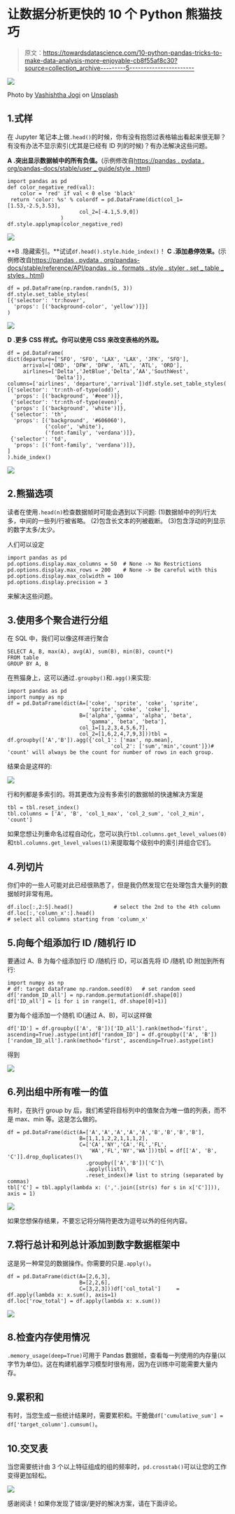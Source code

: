 # 让数据分析更快的 10 个 Python 熊猫技巧

> 原文：<https://towardsdatascience.com/10-python-pandas-tricks-to-make-data-analysis-more-enjoyable-cb8f55af8c30?source=collection_archive---------5----------------------->

![](img/42797167e30156f5a272b3e411367944.png)

Photo by [Vashishtha Jogi](https://unsplash.com/photos/COnonhVjy58?utm_source=unsplash&utm_medium=referral&utm_content=creditCopyText) on [Unsplash](https://unsplash.com/search/photos/lake?utm_source=unsplash&utm_medium=referral&utm_content=creditCopyText)

## 1.式样

在 Jupyter 笔记本上做`.head()`的时候，你有没有抱怨过表格输出看起来很无聊？有没有办法不显示索引(尤其是已经有 ID 列的时候)？有办法解决这些问题。

**A .突出显示数据帧中的所有负值。**(示例修改自[https://pandas . pydata . org/pandas-docs/stable/user _ guide/style . html](https://pandas.pydata.org/pandas-docs/stable/user_guide/style.html))

```
import pandas as pd
def color_negative_red(val):
    color = 'red' if val < 0 else 'black'
 return 'color: %s' % colordf = pd.DataFrame(dict(col_1=[1.53,-2.5,3.53], 
                       col_2=[-4.1,5.9,0])
                 )
df.style.applymap(color_negative_red)
```

![](img/4b6263b6ac676e9d39ec7163d9d9a5fb.png)

**B .隐藏索引。**试试`df.head().style.hide_index()`！
**C .添加悬停效果。**(示例修改自[https://pandas . pydata . org/pandas-docs/stable/reference/API/pandas . io . formats . style . styler . set _ table _ styles . html](https://pandas.pydata.org/pandas-docs/stable/reference/api/pandas.io.formats.style.Styler.set_table_styles.html))

```
df = pd.DataFrame(np.random.randn(5, 3))
df.style.set_table_styles(
[{'selector': 'tr:hover',
  'props': [('background-color', 'yellow')]}]
)
```

![](img/39abec3aaf8c94f7704c12777ba4329a.png)

**D .更多 CSS 样式。你可以使用 CSS 来改变表格的外观。**

```
df = pd.DataFrame(
dict(departure=['SFO', 'SFO', 'LAX', 'LAX', 'JFK', 'SFO'],
     arrival=['ORD', 'DFW', 'DFW', 'ATL', 'ATL', 'ORD'],
     airlines=['Delta','JetBlue','Delta',’AA','SouthWest',  
               'Delta']),
columns=['airlines', 'departure','arrival'])df.style.set_table_styles(
[{'selector': 'tr:nth-of-type(odd)',
  'props': [('background', '#eee')]}, 
 {'selector': 'tr:nth-of-type(even)',
  'props': [('background', 'white')]},
 {'selector': 'th',
  'props': [('background', '#606060'), 
            ('color', 'white'),
            ('font-family', 'verdana')]},
 {'selector': 'td',
  'props': [('font-family', 'verdana')]},
]
).hide_index()
```

![](img/e3c22e062af3dc591b14adee465db2db.png)

## 2.熊猫选项

读者在使用`.head(n)`检查数据帧时可能会遇到以下问题:
(1)数据帧中的列/行太多，中间的一些列/行被省略。
(2)包含长文本的列被截断。
(3)包含浮动的列显示的数字太多/太少。

人们可以设定

```
import pandas as pd 
pd.options.display.max_columns = 50  # None -> No Restrictions
pd.options.display.max_rows = 200    # None -> Be careful with this 
pd.options.display.max_colwidth = 100
pd.options.display.precision = 3
```

来解决这些问题。

## 3.使用多个聚合进行分组

在 SQL 中，我们可以像这样进行聚合

```
SELECT A, B, max(A), avg(A), sum(B), min(B), count(*)
FROM table
GROUP BY A, B
```

在熊猫身上，这可以通过`.groupby()`和`.agg()`来实现:

```
import pandas as pd
import numpy as np 
df = pd.DataFrame(dict(A=['coke', 'sprite', 'coke', 'sprite',
                          'sprite', 'coke', 'coke'],
                       B=['alpha','gamma', 'alpha', 'beta',
                          'gamma', 'beta', 'beta'],
                       col_1=[1,2,3,4,5,6,7],
                       col_2=[1,6,2,4,7,9,3]))tbl = df.groupby(['A','B']).agg({'col_1': ['max', np.mean],
                                 'col_2': ['sum','min','count']})# 'count' will always be the count for number of rows in each group.
```

结果会是这样的:

![](img/96f98ee2b8f0df1a6df65184ba69d07a.png)

行和列都是多索引的。将其更改为没有多索引的数据帧的快速解决方案是

```
tbl = tbl.reset_index()
tbl.columns = ['A', 'B', 'col_1_max', 'col_2_sum', 'col_2_min', 'count']
```

如果您想让列重命名过程自动化，您可以执行`tbl.columns.get_level_values(0)`和`tbl.columns.get_level_values(1)`来提取每个级别中的索引并组合它们。

## 4.列切片

你们中的一些人可能对此已经很熟悉了，但是我仍然发现它在处理包含大量列的数据帧时非常有用。

```
df.iloc[:,2:5].head()             # select the 2nd to the 4th column
df.loc[:,'column_x':].head()   
# select all columns starting from 'column_x'
```

## 5.向每个组添加行 ID /随机行 ID

要通过 A、B 为每个组添加行 ID /随机行 ID，可以首先将 ID /随机 ID 附加到所有行:

```
import numpy as np
# df: target dataframe np.random.seed(0)   # set random seed
df['random_ID_all'] = np.random.permutation(df.shape[0])
df['ID_all'] = [i for i in range(1, df.shape[0]+1)]
```

要为每个组添加一个随机 ID(通过 A、B)，可以这样做

```
df['ID'] = df.groupby(['A', 'B'])['ID_all'].rank(method='first', ascending=True).astype(int)df['random_ID'] = df.groupby(['A', 'B'])['random_ID_all'].rank(method='first', ascending=True).astype(int)
```

得到

![](img/63a2e92ae8cc46aa6c380065e90ba4b6.png)

## 6.列出组中所有唯一的值

有时，在执行 group by 后，我们希望将目标列中的值聚合为唯一值的列表，而不是 max、min 等。这是怎么做的。

```
df = pd.DataFrame(dict(A=['A','A','A','A','A','B','B','B','B'],
                       B=[1,1,1,2,2,1,1,1,2],
                       C=['CA','NY','CA','FL','FL',     
                          'WA','FL','NY','WA']))tbl = df[['A', 'B', 'C']].drop_duplicates()\
                         .groupby(['A','B'])['C']\
                         .apply(list)\
                         .reset_index()# list to string (separated by commas) 
tbl['C'] = tbl.apply(lambda x: (','.join([str(s) for s in x['C']])), axis = 1)
```

![](img/549db7ac8ba00f41b97deeb4efcbf097.png)

如果您想保存结果，不要忘记将分隔符更改为逗号以外的任何内容。

## 7.将行总计和列总计添加到数字数据框架中

这是另一种常见的数据操作。你需要的只是`.apply()`。

```
df = pd.DataFrame(dict(A=[2,6,3],
                       B=[2,2,6], 
                       C=[3,2,3]))df['col_total']     = df.apply(lambda x: x.sum(), axis=1)
df.loc['row_total'] = df.apply(lambda x: x.sum())
```

![](img/d856c93bc8e250bb0d8f5ad52ce13b62.png)

## 8.检查内存使用情况

`.memory_usage(deep=True)`可用于 Pandas 数据帧，查看每一列使用的内存量(以字节为单位)。这在构建机器学习模型时很有用，因为在训练中可能需要大量内存。

## 9.累积和

有时，当您生成一些统计结果时，需要累积和。干脆做`df['cumulative_sum'] = df['target_column'].cumsum()`。

## 10.交叉表

当您需要统计由 3 个以上特征组成的组的频率时，`pd.crosstab()`可以让您的工作变得更加轻松。

![](img/b7a6dc8b8ead8aeb3c0602e200e4304c.png)

感谢阅读！如果你发现了错误/更好的解决方案，请在下面评论。